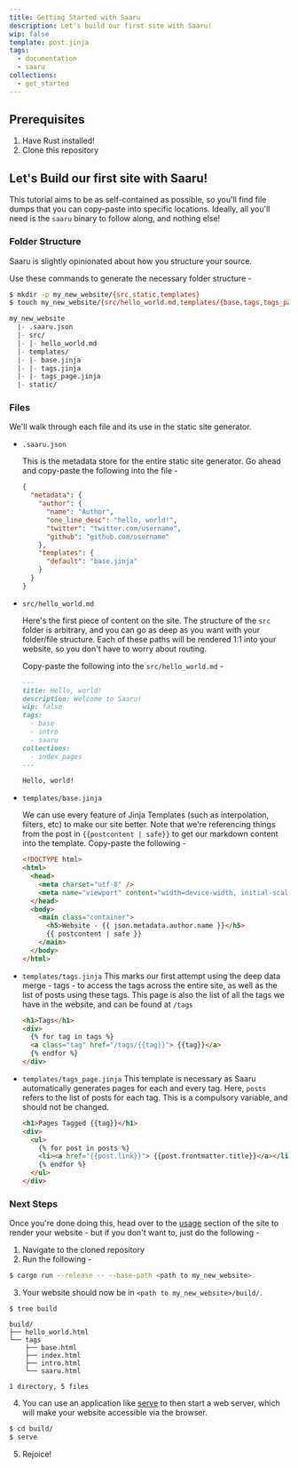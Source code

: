```yaml
---
title: Getting Started with Saaru
description: Let's build our first site with Saaru!
wip: false
template: post.jinja
tags:
  - documentation
  - saaru
collections:
  - get_started
---
```


## Prerequisites

1. Have Rust installed!
2. Clone this repository

## Let's Build our first site with Saaru!

This tutorial aims to be as self-contained as possible, so you'll find file dumps that you can copy-paste into specific locations. Ideally, all you'll need is the `saaru` binary to follow along, and nothing else!

### Folder Structure

Saaru is slightly opinionated about how you structure your source.

Use these commands to generate the necessary folder structure -

```bash
$ mkdir -p my_new_website/{src,static,templates}
$ touch my_new_website/{src/hello_world.md,templates/{base,tags,tags_page}.jinja,.saaru.json}
```

```lisp
my_new_website
  |- .saaru.json
  |- src/
  |- |- hello_world.md
  |- templates/
  |- |- base.jinja
  |- |- tags.jinja
  |- |- tags_page.jinja
  |- static/
```

### Files

We'll walk through each file and its use in the static site generator.

- `.saaru.json`

  This is the metadata store for the entire static site generator. Go ahead and copy-paste the following into the file -

  ```json
  {
    "metadata": {
      "author": {
        "name": "Author",
        "one_line_desc": "hello, world!",
        "twitter": "twitter.com/username",
        "github": "github.com/username"
      },
      "templates": {
        "default": "base.jinja"
      }
    }
  }
  ```

- `src/hello_world.md`

  Here's the first piece of content on the site. The structure of the `src` folder is arbitrary, and you can go as deep as you want with your folder/file structure. Each of these paths will be rendered 1:1 into your website, so you don't have to worry about routing.

  Copy-paste the following into the `src/hello_world.md` -

  ```md
  ---
  title: Hello, world!
  description: Welcome to Saaru!
  wip: false
  tags:
    - base
    - intro
    - saaru
  collections:
    - index_pages
  ---

  Hello, world!
  ```

- `templates/base.jinja`

  We can use every feature of Jinja Templates (such as interpolation, filters, etc) to make our site better. Note that we're referencing things from the post in `{{postcontent | safe}}` to get our markdown content into the template. Copy-paste the following -

  ```html
  <!DOCTYPE html>
  <html>
    <head>
      <meta charset="utf-8" />
      <meta name="viewport" content="width=device-width, initial-scale=1" />
    </head>
    <body>
      <main class="container">
        <h5>Website - {{ json.metadata.author.name }}</h5>
        {{ postcontent | safe }}
      </main>
    </body>
  </html>
  ```

- `templates/tags.jinja`
  This marks our first attempt using the deep data merge - tags - to access the tags across the entire site, as well as the list of posts using these tags. This page is also the list of all the tags we have in the website, and can be found at `/tags`

  ```html
  <h1>Tags</h1>
  <div>
    {% for tag in tags %}
    <a class="tag" href="/tags/{{tag}}"> {{tag}}</a>
    {% endfor %}
  </div>
  ```

- `templates/tags_page.jinja`
  This template is necessary as Saaru automatically generates pages for each and every tag. Here, `posts` refers to the list of posts for each tag. This is a compulsory variable, and should not be changed.

  ```html
  <h1>Pages Tagged {{tag}}</h1>
  <div>
    <ul>
      {% for post in posts %}
      <li><a href="{{post.link}}"> {{post.frontmatter.title}}</a></li>
      {% endfor %}
    </ul>
  </div>
  ```

### Next Steps

Once you're done doing this, head over to the [usage](/usage) section of the site to render your website - but if you don't want to, just do the following -

1. Navigate to the cloned repository
2. Run the following -

```bash
$ cargo run --release -- --base-path <path to my_new_website>
```

3. Your website should now be in `<path to my_new_website>/build/`.

```
$ tree build

build/
├── hello_world.html
└── tags
    ├── base.html
    ├── index.html
    ├── intro.html
    └── saaru.html

1 directory, 5 files
```

4. You can use an application like [serve](https://www.npmjs.com/package/serve) to then start a web server, which will make your website accessible via the browser.

```bash
$ cd build/
$ serve
```

5. Rejoice!
